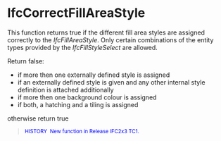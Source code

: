 # IfcCorrectFillAreaStyle

This function returns true if the different fill area styles are assigned correctly to the _IfcFillAreaStyle_. Only certain combinations of the entity types provided by the _IfcFillStyleSelect_ are allowed.<!-- end of definition -->

Return false:

* if more then one externally defined style is assigned
* if an externally defined style is given and any other internal style definition is attached additionally
* if more then one background colour is assigned
* if both, a hatching and a tiling is assigned

otherwise return true

> <font color="#0000FF"><small>HISTORY  New function
   in Release IFC2x3 TC1.</small></font>

